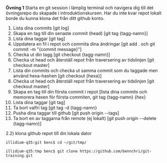 **Övning 1**
Starta en git session i lämplig terminal och navigera dig till det övningsrepo du skapade i introduktionskursen. 
Har du inte kvar repot lokalt borde du kunna klona det från ditt github konto.

1. Lista dina commits [git log]
1. Skapa en tag till din senaste commit (head) [git tag {tagg-namn}]
1. Lista dina taggar [git tag]
1. Uppdatera en fil i repot och commita dina ändringar [git add . och git commit -m "{commit message}"]
1. Checka ut din tagg [git checkout {tagg-namn}]
1. Checka ut head och återställ repot från traversering av tidslinjen [git checkout master]
1. Lista din commits och checka ut samma commit som du taggade men använd hexa-hashen [git checkout {hexa}]
1. Checka ut head och återställ repot från traversering av tidslinjen [git checkout master]
1. Skapa en tag till din första commit i repot [lista dina commits och memorera hexen för första commiten, git tag {tagg-namn} {hex}
1. Lista dina taggar [git tag]
1. Ta bort valfri tag [git tag -d {tagg-namn}
1. Pusha dina taggar till github [git push origin --tags]
1. Ta bort en av taggarna från remote (ej lokalt) [git push origin --delete {tagg-namn}]




2.2) klona github repot till din lokala dator

```
illidium-q35:git benc$ cd ~/git/tmp/

illidium-q35:tmp benc$ git clone https://github.com/bennchri/git-training.git


```
